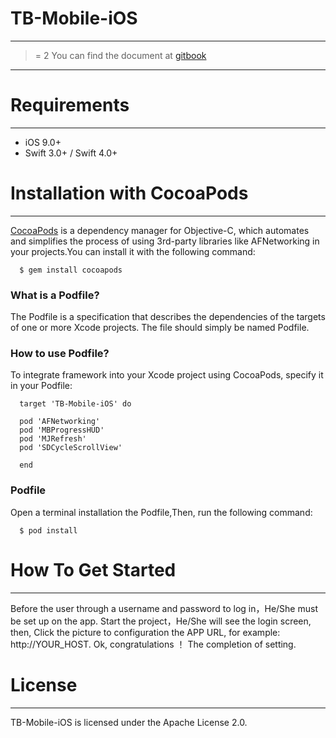 # TB-Mobile-iOS
***
  >= 2 You can find the document at [gitbook](https://www.gitbook.com/book/xudongliu/tb-mobile-development/welcome)
***  
# Requirements
---
  - iOS 9.0+
  - Swift 3.0+ / Swift 4.0+
  
# Installation with CocoaPods
-----------------------------
  [CocoaPods](https://cocoapods.org/) is a dependency manager for Objective-C, which automates and simplifies the process of using 3rd-party libraries like AFNetworking in your projects.You can install it with the following command:
  
  ```
    $ gem install cocoapods
  ```
  
### What is a Podfile?

  The Podfile is a specification that describes the dependencies of the targets of one or more Xcode projects. The file should simply be named Podfile.
  
### How to use Podfile?

  To integrate framework into your Xcode project using CocoaPods, specify it in your Podfile:
  
  ```
    target 'TB-Mobile-iOS' do
  
    pod 'AFNetworking'
    pod 'MBProgressHUD'
    pod 'MJRefresh'
    pod 'SDCycleScrollView'

    end
   ```
### Podfile

  Open a terminal installation the Podfile,Then, run the following command:
  
  ```
    $ pod install
  ```
# How To Get Started
--------------------
  Before the user through a username and password to log in，He/She must be set up on the app. Start the project，He/She will see the login screen, then, Click the picture to configuration the APP URL, for example: http://YOUR_HOST.
  Ok, congratulations ！ The completion of setting.


# License
---------
  TB-Mobile-iOS is licensed under the Apache License 2.0.
  
  
  
